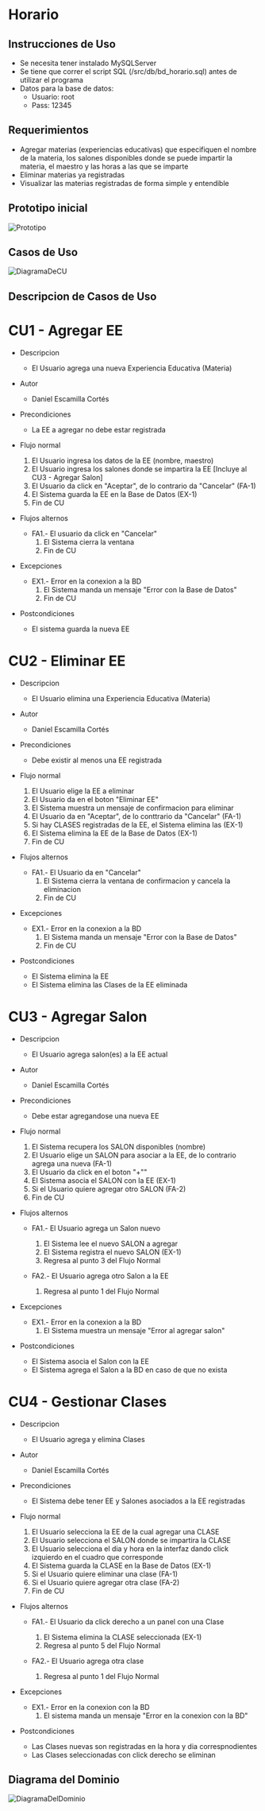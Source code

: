 # Horario

## Instrucciones de Uso
- Se necesita tener instalado MySQLServer
- Se tiene que correr el script SQL (/src/db/bd_horario.sql) antes de utilizar el programa
- Datos para la base de datos:
	- Usuario: root
	- Pass: 12345

## Requerimientos
- Agregar materias (experiencias educativas) que especifiquen el nombre de la materia, los salones disponibles donde se puede impartir la materia, el maestro y las horas a las que se imparte
- Eliminar materias ya registradas
- Visualizar las materias registradas de forma simple y entendible

## Prototipo inicial
![Prototipo](https://imgur.com/a/LELl1)

## Casos de Uso
![DiagramaDeCU](https://imgur.com/a/ItgbY)

## Descripcion de Casos de Uso

# CU1 - Agregar EE
- Descripcion
	- El Usuario agrega una nueva Experiencia Educativa (Materia)

- Autor
	- Daniel Escamilla Cortés

- Precondiciones
	- La EE a agregar no debe estar registrada

- Flujo normal
	1. El Usuario ingresa los datos de la EE (nombre, maestro)
	2. El Usuario ingresa los salones donde se impartira la EE [Incluye al CU3 - Agregar Salon]
	3. El Usuario da click en "Aceptar", de lo contrario da "Cancelar" (FA-1)
	4. El Sistema guarda la EE en la Base de Datos (EX-1)
	5. Fin de CU

- Flujos alternos
	- FA1.- El usuario da click en "Cancelar"
		1. El Sistema cierra la ventana
		2. Fin de CU

- Excepciones
	- EX1.- Error en la conexion a la BD
		1. El Sistema manda un mensaje "Error con la Base de Datos"
		2. Fin de CU

- Postcondiciones
	- El sistema guarda la nueva EE

# CU2 - Eliminar EE
- Descripcion
	- El Usuario elimina una Experiencia Educativa (Materia)

- Autor
	- Daniel Escamilla Cortés

- Precondiciones
	- Debe existir al menos una EE registrada

- Flujo normal
	1. El Usuario elige la EE a eliminar
	2. El Usuario da en el boton "Eliminar EE"
	3. El Sistema muestra un mensaje de confirmacion para eliminar
	4. El Usuario da en "Aceptar", de lo conttrario da "Cancelar" (FA-1)
	5. Si hay CLASES registradas de la EE, el Sistema elimina las (EX-1)
	6. El Sistema elimina la EE de la Base de Datos (EX-1)
	7. Fin de CU

- Flujos alternos
	- FA1.- El Usuario da en "Cancelar"
		1. El Sistema cierra la ventana de confirmacion y cancela la eliminacion
		2. Fin de CU

- Excepciones
	- EX1.- Error en la conexion a la BD
		1. El Sistema manda un mensaje "Error con la Base de Datos"
		2. Fin de CU

- Postcondiciones
	- El Sistema elimina la EE
	- El Sistema elimina las Clases de la EE eliminada

# CU3 - Agregar Salon
- Descripcion
	- El Usuario agrega salon(es) a la EE actual

- Autor
	- Daniel Escamilla Cortés

- Precondiciones
	- Debe estar agregandose una nueva EE

- Flujo normal
	1. El Sistema recupera los SALON disponibles (nombre)
	1. El Usuario elige un SALON para asociar a la EE, de lo contrario agrega una nueva (FA-1)
	2. El Usuario da click en el boton "+""
	3. El Sistema asocia el SALON con la EE (EX-1)
	4. Si el Usuario quiere agregar otro SALON (FA-2)
	5. Fin de CU

- Flujos alternos
	- FA1.- El Usuario agrega un Salon nuevo
		1. El Sistema lee el nuevo SALON a agregar
		2. El Sistema registra el nuevo SALON (EX-1)
		3. Regresa al punto 3 del Flujo Normal

	- FA2.- El Usuario agrega otro Salon a la EE
		1. Regresa al punto 1 del Flujo Normal

- Excepciones
	- EX1.- Error en la conexion a la BD
		1. El Sistema muestra un mensaje "Error al agregar salon"

- Postcondiciones
	- El Sistema asocia el Salon con la EE
	- El Sistema agrega el Salon a la BD en caso de que no exista

# CU4 - Gestionar Clases
- Descripcion
	- El Usuario agrega y elimina Clases

- Autor
	- Daniel Escamilla Cortés

- Precondiciones
	- El Sistema debe tener EE y Salones asociados a la EE registradas

- Flujo normal
	1. El Usuario selecciona la EE de la cual agregar una CLASE
	2. El Usuario selecciona el SALON donde se impartira la CLASE
	3. El Usuario selecciona el dia y hora en la interfaz dando click izquierdo en el cuadro que corresponde
	4. El Sistema guarda la CLASE en la Base de Datos (EX-1)
	5. Si el Usuario quiere eliminar una clase (FA-1)
	6. Si el Usuario quiere agregar otra clase (FA-2)
	7. Fin de CU

- Flujos alternos
	- FA1.- El Usuario da click derecho a un panel con una Clase
		1. El Sistema elimina la CLASE seleccionada (EX-1)
		2. Regresa al punto 5 del Flujo Normal

	- FA2.- El Usuario agrega otra clase
		1. Regresa al punto 1 del Flujo Normal

- Excepciones
	- EX1.- Error en la conexion con la BD
		1. El sistema manda un mensaje "Error en la conexion con la BD"

- Postcondiciones
	- Las Clases nuevas son registradas en la hora y dia correspnodientes
	- Las Clases seleccionadas con click derecho se eliminan

## Diagrama del Dominio
![DiagramaDelDominio](https://imgur.com/a/y9zj6)

